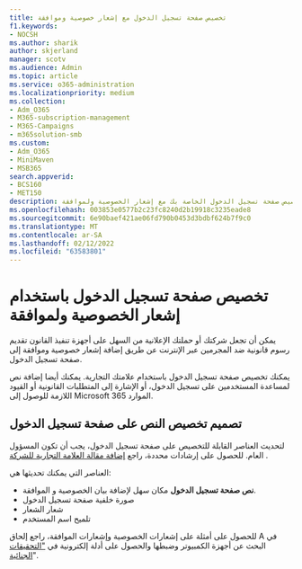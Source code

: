 ```yaml
---
title: تخصيص صفحة تسجيل الدخول مع إشعار خصوصية وموافقة
f1.keywords:
- NOCSH
ms.author: sharik
author: skjerland
manager: scotv
ms.audience: Admin
ms.topic: article
ms.service: o365-administration
ms.localizationpriority: medium
ms.collection:
- Adm_O365
- M365-subscription-management
- M365-Campaigns
- m365solution-smb
ms.custom:
- Adm_O365
- MiniMaven
- MSB365
search.appverid:
- BCS160
- MET150
description: قم بتخصيص صفحة تسجيل الدخول الخاصة بك مع إشعار الخصوصية ولموافقة Microsoft 365.
ms.openlocfilehash: 003853e0577b2c23fc8240d2b19918c3235eade8
ms.sourcegitcommit: 6e90baef421ae06fd790b0453d3bdbf624b7f9c0
ms.translationtype: MT
ms.contentlocale: ar-SA
ms.lasthandoff: 02/12/2022
ms.locfileid: "63583801"
---
```

# <a name="customize-your-sign-in-page-with-a-privacy-and-consent-notice"></a>تخصيص صفحة تسجيل الدخول باستخدام إشعار الخصوصية ولموافقة

يمكن أن تجعل شركتك أو حملتك الإعلانية من السهل على أجهزة تنفيذ القانون تقديم رسوم قانونية ضد المجرمين عبر الإنترنت عن طريق إضافة إشعار خصوصية وموافقة إلى صفحة تسجيل الدخول.

يمكنك تخصيص صفحة تسجيل الدخول باستخدام علامتك التجارية. يمكنك أيضا إضافة نص لمساعدة المستخدمين على تسجيل الدخول، أو الإشارة إلى المتطلبات القانونية أو القيود اللازمة للوصول إلى Microsoft 365 الموارد.

## <a name="design-customization-the-text-on-your-sign-in-page"></a>تصميم تخصيص النص على صفحة تسجيل الدخول

لتحديث العناصر القابلة للتخصيص على صفحة تسجيل الدخول، يجب أن تكون المسؤول العام. للحصول على إرشادات محددة، راجع [إضافة مقالة العلامة التجارية للشركة](/azure/active-directory/fundamentals/customize-branding) .

العناصر التي يمكنك تحديثها هي:

- **نص صفحة تسجيل الدخول** مكان سهل لإضافة بيان الخصوصية و الموافقة.
- صورة خلفية صفحة تسجيل الدخول
- شعار الشعار
- تلميح اسم المستخدم

للحصول على أمثلة على إشعارات الخصوصية وإشعارات الموافقة، راجع إلحاق A في البحث عن أجهزة الكمبيوتر وضبطها والحصول على أدلة إلكترونية في ["التحقيقات الجنائية](https://www.justice.gov/sites/default/files/criminal-ccips/legacy/2015/01/14/ssmanual2009.pdf)".